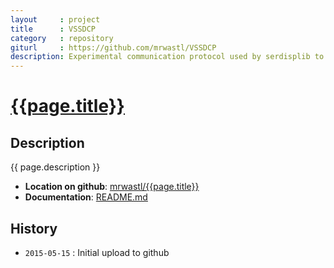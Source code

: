 ```yaml
---
layout     : project
title      : VSSDCP
category   : repository
giturl     : https://github.com/mrwastl/VSSDCP
description: Experimental communication protocol used by serdisplib to control display modules
---
```


[{{page.title}}]({{page.giturl}})
===========

Description
-----------
{{ page.description }}

* **Location on github**: [mrwastl/{{page.title}}]({{page.giturl}})
* **Documentation**: [README.md]({{page.giturl}}/blob/master/README.txt)

History
-------
* `2015-05-15` : Initial upload to github

